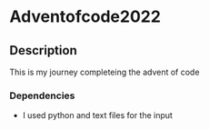 # Adventofcode2022

## Description

This is my journey completeing the advent of code

### Dependencies

* I used python and text files for the input

